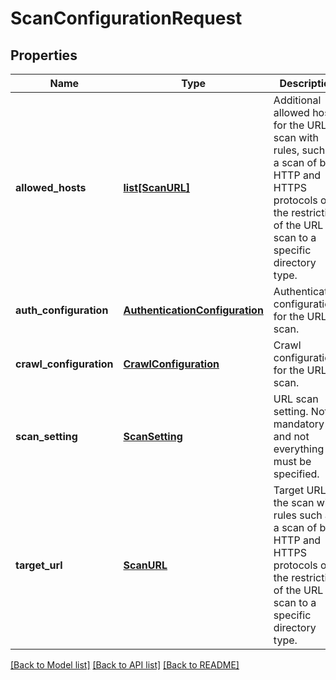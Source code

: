 # ScanConfigurationRequest

## Properties
Name | Type | Description | Notes
------------ | ------------- | ------------- | -------------
**allowed_hosts** | [**list[ScanURL]**](ScanURL.md) | Additional allowed hosts for the URL scan with rules, such as a scan of both HTTP and HTTPS protocols or the restriction of the URL scan to a specific directory type. | [optional] 
**auth_configuration** | [**AuthenticationConfiguration**](AuthenticationConfiguration.md) | Authentication configuration for the URL scan. | [optional] 
**crawl_configuration** | [**CrawlConfiguration**](CrawlConfiguration.md) | Crawl configuration for the URL scan. | [optional] 
**scan_setting** | [**ScanSetting**](ScanSetting.md) | URL scan setting. Not mandatory and not everything must be specified. | [optional] 
**target_url** | [**ScanURL**](ScanURL.md) | Target URL for the scan with rules such as a scan of both HTTP and HTTPS protocols or the restriction of the URL scan to a specific directory type. | [optional] 

[[Back to Model list]](../README.md#documentation-for-models) [[Back to API list]](../README.md#documentation-for-api-endpoints) [[Back to README]](../README.md)


